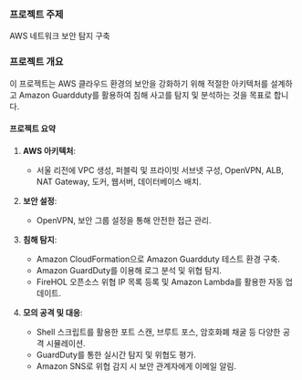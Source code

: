 ### 프로젝트 주제

AWS 네트워크 보안 탐지 구축


### 프로젝트 개요

이 프로젝트는 AWS 클라우드 환경의 보안을 강화하기 위해 적절한 아키텍처를 설계하고 Amazon Guardduty를 활용하여 침해 사고를 탐지 및 분석하는 것을 목표로 합니다.


#### 프로젝트 요약

1. **AWS 아키텍처**:
   - 서울 리전에 VPC 생성, 퍼블릭 및 프라이빗 서브넷 구성, OpenVPN, ALB, NAT Gateway, 도커, 웹서버, 데이터베이스 배치.

2. **보안 설정**:
   - OpenVPN, 보안 그룹 설정을 통해 안전한 접근 관리.

3. **침해 탐지**:
   - Amazon CloudFormation으로 Amazon Guardduty 테스트 환경 구축.
   - Amazon GuardDuty를 이용해 로그 분석 및 위협 탐지.
   - FireHOL 오픈소스 위협 IP 목록 등록 및 Amazon Lambda를 활용한 자동 업데이트.

4. **모의 공격 및 대응**:
   - Shell 스크립트를 활용한 포트 스캔, 브루트 포스, 암호화폐 채굴 등 다양한 공격 시뮬레이션.
   - GuardDuty를 통한 실시간 탐지 및 위협도 평가.
   - Amazon SNS로 위협 감지 시 보안 관계자에게 이메일 알림.
